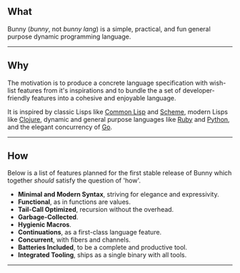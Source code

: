 ## What

Bunny (_bunny_, not _bunny lang_) is a simple, practical, and fun general purpose dynamic programming language.

---

## Why

The motivation is to produce a concrete language specification with wish-list features from it's inspirations and to bundle the a set of developer-friendly features into a cohesive and enjoyable language.

It is inspired by classic Lisps like [Common Lisp](https://common-lisp.net/) and [Scheme](https://schemers.org/), modern Lisps like [Clojure](https://clojure.org/), dynamic and general purpose languages like [Ruby](https://www.ruby-lang.org/en/) and [Python](https://www.python.org/), and the elegant concurrency of [Go](https://golang.org/).

---

## How

Below is a list of features planned for the first stable release of Bunny which together _should_ satisfy the question of 'how'.

- **Minimal and Modern Syntax**, striving for elegance and expressivity.
- **Functional**, as in functions are values.
- **Tail-Call Optimized**, recursion without the overhead.
- **Garbage-Collected**.
- **Hygienic Macros**.
- **Continuations**, as a first-class language feature.
- **Concurrent**, with fibers and channels.
- **Batteries Included**, to be a complete and productive tool.
- **Integrated Tooling**, ships as a single binary with all tools.

---

